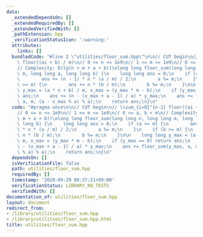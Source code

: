 ```yaml
---
data:
  _extendedDependsOn: []
  _extendedRequiredBy: []
  _extendedVerifiedWith: []
  _pathExtension: hpp
  _verificationStatusIcon: ':warning:'
  attributes:
    links: []
  bundledCode: "#line 2 \"utilities/floor_sum.hpp\"\n\n// CUT begin\n// \\sum_{i=0}^{n-1}\
    \ floor((ai + b) / m)\n// 0 <= n <= 1e9\n// 1 <= m <= 1e9\n// 0 <= a, b < m\n\
    // Complexity: O(lg(n + m + a + b))\nlong long floor_sum(long long n, long long\
    \ m, long long a, long long b) {\n    long long ans = 0;\n    if (a >= m) {\n\
    \        ans += (n - 1) * n * (a / m) / 2;\n        a %= m;\n    }\n    if (b\
    \ >= m) {\n        ans += n * (b / m);\n        b %= m;\n    }\n\n    long long\
    \ y_max = (a * n + b) / m, x_max = (y_max * m - b);\n    if (y_max == 0) return\
    \ ans;\n    ans += (n - (x_max + a - 1) / a) * y_max;\n    ans += floor_sum(y_max,\
    \ a, m, (a - x_max % a) % a);\n    return ans;\n}\n"
  code: "#pragma once\n\n// CUT begin\n// \\sum_{i=0}^{n-1} floor((ai + b) / m)\n\
    // 0 <= n <= 1e9\n// 1 <= m <= 1e9\n// 0 <= a, b < m\n// Complexity: O(lg(n +\
    \ m + a + b))\nlong long floor_sum(long long n, long long m, long long a, long\
    \ long b) {\n    long long ans = 0;\n    if (a >= m) {\n        ans += (n - 1)\
    \ * n * (a / m) / 2;\n        a %= m;\n    }\n    if (b >= m) {\n        ans +=\
    \ n * (b / m);\n        b %= m;\n    }\n\n    long long y_max = (a * n + b) /\
    \ m, x_max = (y_max * m - b);\n    if (y_max == 0) return ans;\n    ans += (n\
    \ - (x_max + a - 1) / a) * y_max;\n    ans += floor_sum(y_max, a, m, (a - x_max\
    \ % a) % a);\n    return ans;\n}\n"
  dependsOn: []
  isVerificationFile: false
  path: utilities/floor_sum.hpp
  requiredBy: []
  timestamp: '2020-09-29 00:37:21+09:00'
  verificationStatus: LIBRARY_NO_TESTS
  verifiedWith: []
documentation_of: utilities/floor_sum.hpp
layout: document
redirect_from:
- /library/utilities/floor_sum.hpp
- /library/utilities/floor_sum.hpp.html
title: utilities/floor_sum.hpp
---
```

